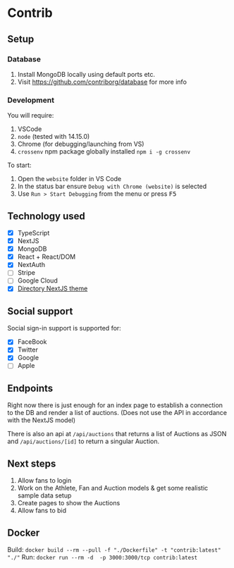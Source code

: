 # Contrib

## Setup

### Database

1. Install MongoDB locally using default ports etc.
2. Visit https://github.com/contriborg/database for more info

### Development

You will require:

1. VSCode
2. `node` (tested with 14.15.0)
3. Chrome (for debugging/launching from VS)
4. `crossenv` npm package globally installed `npm i -g crossenv`

To start:

1. Open the `website` folder in VS Code
2. In the status bar ensure `Debug with Chrome (website)` is selected
3. Use `Run > Start Debugging` from the menu or press <kbd>F5</kbd>

## Technology used

- [x] TypeScript
- [x] NextJS
- [x] MongoDB
- [x] React + React/DOM
- [x] NextAuth
- [ ] Stripe
- [ ] Google Cloud
- [x] [Directory NextJS theme](https://directory-rose.now.sh/docs/docs-next)

## Social support

Social sign-in support is supported for:

- [x] FaceBook
- [x] Twitter
- [x] Google
- [ ] Apple

## Endpoints

Right now there is just enough for an index page to establish a connection to the DB and render a list of auctions. (Does not use the API in accordance with the NextJS model)

There is also an api at `/api/auctions` that returns a list of Auctions as JSON and `/api/auctions/[id]` to return a singular Auction. 

## Next steps

1. Allow fans to login
3. Work on the Athlete, Fan and Auction models & get some realistic sample data setup
4. Create pages to show the Auctions
6. Allow fans to bid


## Docker

Build: `docker build --rm --pull -f "./Dockerfile" -t "contrib:latest" "./"`
Run: `docker run --rm -d  -p 3000:3000/tcp contrib:latest`
